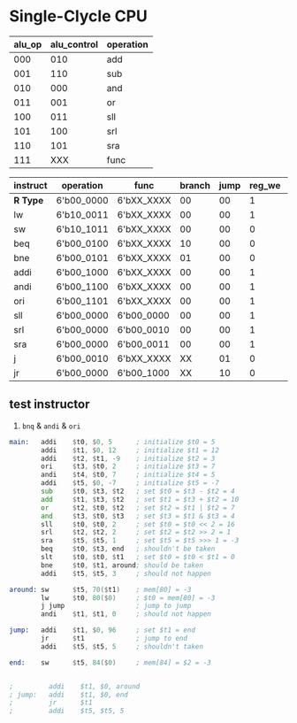 # Single-Clycle CPU

alu_op | alu_control | operation
-| - | -
000 | 010 | add
001 | 110 | sub
010 | 000 | and
011 | 001 | or
100 | 011 | sll
101 | 100 | srl
110 | 101 | sra
111 | XXX | func

**instruct** | **operation** | **func** | branch | jump | reg_we | reg_write_addr | reg_write_data | alu_src | mem_we | alu_op
-| -| -| -| -| -| -| -| -| -| -
**R Type**| 6'b00_0000 | 6'bXX_XXXX | 00 | 00 | 1 | 1 | 0 | 0 | 0 | 111
  lw     | 6'b10_0011 | 6'bXX_XXXX | 00 | 00 | 1 | 0 | 1 | 1 | 0 | 000
  sw     | 6'b10_1011 | 6'bXX_XXXX | 00 | 00 | 0 | X | X | 1 | 1 | 000
  beq    | 6'b00_0100 | 6'bXX_XXXX | 10 | 00 | 0 | X | X | 0 | 0 | 001
  bne    | 6'b00_0101 | 6'bXX_XXXX | 01 | 00 | 0 | X | X | 0 | 0 | 001
  addi   | 6'b00_1000 | 6'bXX_XXXX | 00 | 00 | 1 | 0 | 0 | 1 | 0 | 000
  andi   | 6'b00_1100 | 6'bXX_XXXX | 00 | 00 | 1 | 0 | 0 | 1 | 0 | 010
  ori    | 6'b00_1101 | 6'bXX_XXXX | 00 | 00 | 1 | 0 | 0 | 1 | 0 | 011
  sll    | 6'b00_0000 | 6'b00_0000 | 00 | 00 | 1 | 0 | 0 | 1 | 0 | 100
  srl    | 6'b00_0000 | 6'b00_0010 | 00 | 00 | 1 | 0 | 0 | 1 | 0 | 101
  sra    | 6'b00_0000 | 6'b00_0011 | 00 | 00 | 1 | 0 | 0 | 1 | 0 | 110
   j     | 6'b00_0010 | 6'bXX_XXXX | XX | 01 | 0 | X | X | X | 0 | XXX
  jr     | 6'b00_0000 | 6'b00_1000 | XX | 10 | 0 | X | X | X | 0 | XXX


## test instructor

1. `bnq` & `andi` & `ori`

```asm
main:   addi    $t0, $0, 5      ; initialize $t0 = 5
        addi    $t1, $0, 12     ; initialize $t1 = 12
        addi    $t2, $t1, -9    ; initialize $t2 = 3
        ori     $t3, $t0, 2     ; initialize $t3 = 7
        andi    $t4, $t0, 7     ; initialize $t4 = 5
        addi    $t5, $0, -7     ; initialize $t5 = -7
        sub     $t0, $t3, $t2   ; set $t0 = $t3 - $t2 = 4
        add     $t1, $t3, $t2   ; set $t1 = $t3 + $t2 = 10
        or      $t2, $t0, $t2   ; set $t2 = $t1 | $t2 = 7
        and     $t3, $t0, $t3   ; set $t3 = $t1 & $t3 = 4
        sll     $t0, $t0, 2     ; set $t0 = $t0 << 2 = 16
        srl     $t2, $t2, 2     ; set $t2 = $t2 >> 2 = 1
        sra     $t5, $t5, 1     ; set $t5 = $t5 >>> 1 = -3
        beq     $t0, $t3, end   ; shouldn't be taken
        slt     $t0, $t0, $t1   ; set $t0 = $t0 < $t1 = 0
        bne     $t0, $t1, around; should be taken
        addi    $t5, $t5, 3     ; should not happen

around: sw      $t5, 70($t1)    ; mem[80] = -3
        lw      $t0, 80($0)     ; $t0 = mem[80] = -3
        j jump                  ; jump to jump
        andi    $t1, $t1, 0     ; should not happen

jump:   addi    $t1, $0, 96     ; set $t1 = end
        jr      $t1             ; jump to end
        addi    $t5, $t5, 5     ; shouldn't taken

end:    sw      $t5, 84($0)     ; mem[84] = $2 = -3


;         addi    $t1, $0, around
; jump:   addi    $t1, $0, end
;         jr      $t1
;         addi    $t5, $t5, 5
```